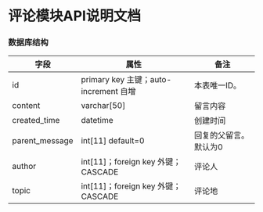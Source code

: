 # 评论模块API说明文档
### 数据库结构 
|字段|属性|备注|
|---|---|---|
|id|primary key 主键；auto-increment 自增|本表唯一ID。|
|content|varchar[50]|留言内容|
|created_time|datetime|创建时间|
|parent_message|int[11] default=0|回复的父留言。默认为0|
|author|int[11]；foreign key 外键； CASCADE|评论人|
|topic|int[11]；foreign key 外键； CASCADE|评论地|
